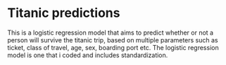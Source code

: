 # Titanic predictions

This is a logistic regression model that aims to predict whether or not a person will survive the titanic trip, 
based on multiple parameters such as ticket, class of travel, age, sex, boarding port etc. The logistic regression model
is one that i coded and includes standardization.